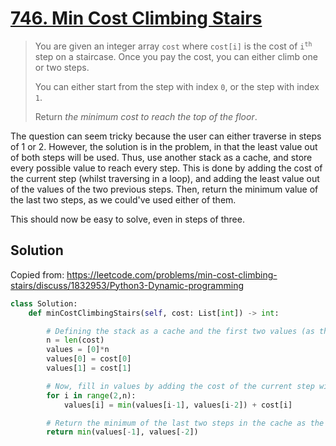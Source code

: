 # [746. Min Cost Climbing Stairs](https://leetcode.com/problems/min-cost-climbing-stairs/)

<blockquote>
You are given an integer array <code>cost</code> where <code>cost[i]</code> is the cost of <code>i<sup>th</sup></code> step on a staircase. Once you pay the cost, you can either climb one or two steps.

You can either start from the step with index <code>0</code>, or the step with index <code>1</code>.

Return <i>the minimum cost to reach the top of the floor</i>.
</blockquote>

The question can seem tricky because the user can either traverse in steps of 1 or 2. However, the solution is in the problem, in that the least value out of both steps will be used. Thus, use another stack as a cache, and store every possible value to reach every step. This is done by adding the cost of the current step (whilst traversing in a loop), and adding the least value out of the values of the two previous steps. Then, return the minimum value of the last two steps, as we could've used either of them.

This should now be easy to solve, even in steps of three.

## Solution

Copied from: https://leetcode.com/problems/min-cost-climbing-stairs/discuss/1832953/Python3-Dynamic-programming

```python
class Solution:
    def minCostClimbingStairs(self, cost: List[int]) -> int:

        # Defining the stack as a cache and the first two values (as they are constants defined in the question)
        n = len(cost)
        values = [0]*n
        values[0] = cost[0]
        values[1] = cost[1]

        # Now, fill in values by adding the cost of the current step with the minimum of the two previous steps
        for i in range(2,n):
            values[i] = min(values[i-1], values[i-2]) + cost[i]

        # Return the minimum of the last two steps in the cache as the answer
        return min(values[-1], values[-2])
```
